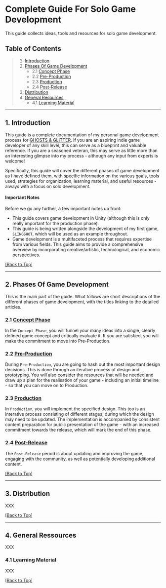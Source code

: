 # Complete Guide For Solo Game Development

This guide collects ideas, tools and resources for solo game development.

<a name="toc"></a>
## Table of Contents

> 1. [Introduction](#introduction)
> 2. [Phases Of Game Development](#phases)
>    - 2.1 [Concept Phase](#concept-phase)
>    - 2.2 [Pre-Production](#pre-production)
>    - 2.3 [Production](#production)
>    - 2.4 [Post-Release](#post-release)
> 3. [Distribution](#distribution)
> 4. [General Resources](#gneral-resources)
>    - 4.1 [Learning Material](#learning-material)

---

<a name="introduction"></a>
## 1. Introduction

This guide is a complete documentation of my personal game development process for [GHOSTS & GLITTER](https://www.youtube.com/@ghostsnglitter). If you are an aspiring indie game developer of any skill level, this can serve as a blueprint and valuable reference. If you are a seasoned veteran, this may serve as little more than an interesting glimpse into my process - although any input from experts is welcome!

Specifically, this guide will cover the different phases of game development as I have defined them, with specific information on the various goals, tools used, strategies for organization, learning material, and useful resources - always with a focus on solo development.

<a name="important-notes"></a>
#### Important Notes

Before we go any further, a few important notes up front:
- This guide covers game development in Unity (although this is only really important for the production phase).
- This guide is being written alongside the development of my first game, `SLINGSHOT`, which will be used as an example throughout.
- Game development is a multifaceted process that requires expertise from various fields. This guide aims to provide a comprehensive overview by incorporating creative/artistic, technological, and economic perspectives.

[[Back to Top]](#complete-guide-for-solo-game-development)

---

<a name="phases"></a>
## 2. Phases Of Game Development

This is the main part of the guide. What follows are short descriptions of the different phases of game development, with the titles linking to the detailed articles.

<a name="concept-phase"></a>
### 2.1 [Concept Phase](1_ConceptPhase.md/#concept-phase)

In the `Concept Phase`, you will funnel your many ideas into a single, clearly defined game concept and critically evaluate it. If you are satisfied, you will make the commitment to move into Pre-Production.

<a name="pre-production"></a>
### 2.2 [Pre-Production](2_PreProduction.md/#pre-production)

During `Pre-Production`, you are going to hash out the most important design decisions. This is done through an iterative process of design and prototyping. You will also consider the resources that will be needed and draw up a plan for the realisation of your game - including an initial timeline - so that you can move on to Production.

<a name="production"></a>
### 2.3 [Production](3_Production.md/#production)

In `Production`, you will implement the specified design. This too is an interative process consisting of different stages, during which the design may need to be updated. The implementation is accompanied by consistent content preparation for public presentation of the game - with an increased commitment towards the release, which will mark the end of this phase.

<a name="post-release"></a>
### 2.4 [Post-Release](4_PostRelease.md/#post-release)

The `Post-Release` period is about updating and improving the game, engaging with the community, as well as potentially developing additional content.

[[Back to Top]](#complete-guide-for-solo-game-development)

---

<a name="distribution"></a>
## 3. Distribution

XXX

[[Back to Top]](#complete-guide-for-solo-game-development)

---

<a name="general-ressources"></a>
## 4. General Ressources

XXX

<a name="learning-material"></a>
### 4.1 Learning Material

XXX

[[Back to Top]](#complete-guide-for-solo-game-development)